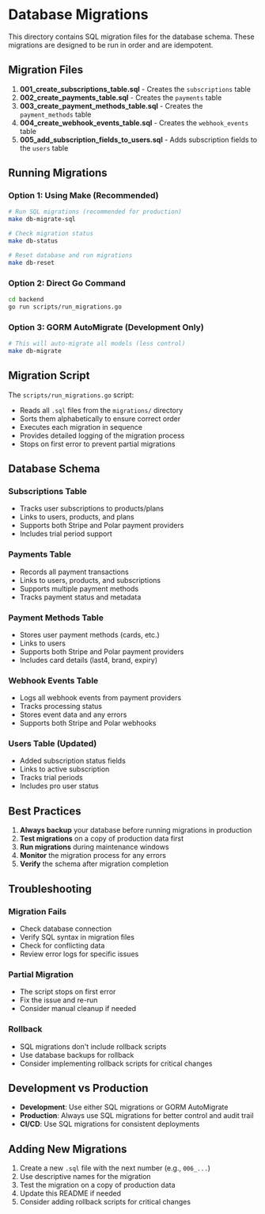 # Database Migrations

This directory contains SQL migration files for the database schema. These migrations are designed to be run in order and are idempotent.

## Migration Files

1. **001_create_subscriptions_table.sql** - Creates the `subscriptions` table
2. **002_create_payments_table.sql** - Creates the `payments` table  
3. **003_create_payment_methods_table.sql** - Creates the `payment_methods` table
4. **004_create_webhook_events_table.sql** - Creates the `webhook_events` table
5. **005_add_subscription_fields_to_users.sql** - Adds subscription fields to the `users` table

## Running Migrations

### Option 1: Using Make (Recommended)

```bash
# Run SQL migrations (recommended for production)
make db-migrate-sql

# Check migration status
make db-status

# Reset database and run migrations
make db-reset
```

### Option 2: Direct Go Command

```bash
cd backend
go run scripts/run_migrations.go
```

### Option 3: GORM AutoMigrate (Development Only)

```bash
# This will auto-migrate all models (less control)
make db-migrate
```

## Migration Script

The `scripts/run_migrations.go` script:
- Reads all `.sql` files from the `migrations/` directory
- Sorts them alphabetically to ensure correct order
- Executes each migration in sequence
- Provides detailed logging of the migration process
- Stops on first error to prevent partial migrations

## Database Schema

### Subscriptions Table
- Tracks user subscriptions to products/plans
- Links to users, products, and plans
- Supports both Stripe and Polar payment providers
- Includes trial period support

### Payments Table
- Records all payment transactions
- Links to users, products, and subscriptions
- Supports multiple payment methods
- Tracks payment status and metadata

### Payment Methods Table
- Stores user payment methods (cards, etc.)
- Links to users
- Supports both Stripe and Polar payment providers
- Includes card details (last4, brand, expiry)

### Webhook Events Table
- Logs all webhook events from payment providers
- Tracks processing status
- Stores event data and any errors
- Supports both Stripe and Polar webhooks

### Users Table (Updated)
- Added subscription status fields
- Links to active subscription
- Tracks trial periods
- Includes pro user status

## Best Practices

1. **Always backup** your database before running migrations in production
2. **Test migrations** on a copy of production data first
3. **Run migrations** during maintenance windows
4. **Monitor** the migration process for any errors
5. **Verify** the schema after migration completion

## Troubleshooting

### Migration Fails
- Check database connection
- Verify SQL syntax in migration files
- Check for conflicting data
- Review error logs for specific issues

### Partial Migration
- The script stops on first error
- Fix the issue and re-run
- Consider manual cleanup if needed

### Rollback
- SQL migrations don't include rollback scripts
- Use database backups for rollback
- Consider implementing rollback scripts for critical changes

## Development vs Production

- **Development**: Use either SQL migrations or GORM AutoMigrate
- **Production**: Always use SQL migrations for better control and audit trail
- **CI/CD**: Use SQL migrations for consistent deployments

## Adding New Migrations

1. Create a new `.sql` file with the next number (e.g., `006_...`)
2. Use descriptive names for the migration
3. Test the migration on a copy of production data
4. Update this README if needed
5. Consider adding rollback scripts for critical changes
